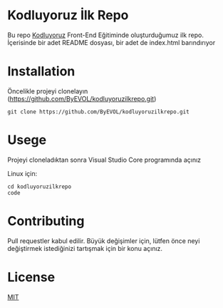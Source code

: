 # Kodluyoruz İlk Repo

Bu repo [Kodluyoruz](www.kodluyoruz.com) Front-End Eğitiminde oluşturduğumuz ilk repo. İçerisinde bir adet README dosyası, bir adet de index.html barındırıyor

# Installation

Öncelikle projeyi clonelayın (https://github.com/ByEVOL/kodluyoruzilkrepo.git)

~~~
git clone https://github.com/ByEVOL/kodluyoruzilkrepo.git
~~~


# Usege

Projeyi cloneladıktan sonra Visual Studio Core programında açınız

Linux için:

~~~
cd kodluyoruzilkrepo
code
~~~

# Contributing

Pull requestler kabul edilir. Büyük değişimler için, lütfen önce neyi değiştirmek istediğinizi tartışmak için bir konu açınız.

# License

[MIT](https://choosealicense.com/licenses/mit/)
